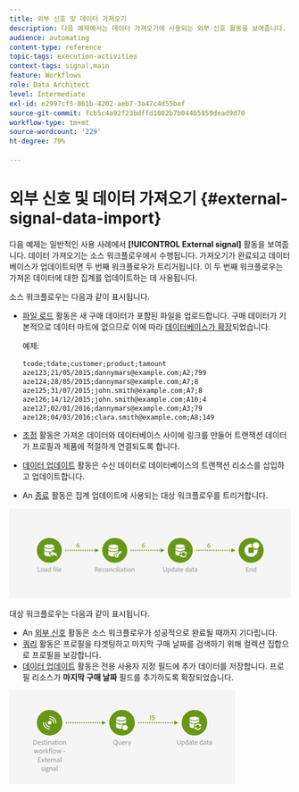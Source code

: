 ```yaml
---
title: 외부 신호 및 데이터 가져오기
description: 다음 예제에서는 데이터 가져오기에 사용되는 외부 신호 활동을 보여줍니다.
audience: automating
content-type: reference
topic-tags: execution-activities
context-tags: signal,main
feature: Workflows
role: Data Architect
level: Intermediate
exl-id: e2997cf5-861b-4202-aeb7-3a47c4d55bef
source-git-commit: fcb5c4a92f23bdffd1082b7b044b5859dead9d70
workflow-type: tm+mt
source-wordcount: '229'
ht-degree: 79%

---
```


# 외부 신호 및 데이터 가져오기 {#external-signal-data-import}

다음 예제는 일반적인 사용 사례에서 **[!UICONTROL External signal]** 활동을 보여줍니다. 데이터 가져오기는 소스 워크플로우에서 수행됩니다. 가져오기가 완료되고 데이터베이스가 업데이트되면 두 번째 워크플로우가 트리거됩니다. 이 두 번째 워크플로우는 가져온 데이터에 대한 집계를 업데이트하는 데 사용됩니다.

소스 워크플로우는 다음과 같이 표시됩니다.

* [파일 로드](../../automating/using/load-file.md) 활동은 새 구매 데이터가 포함된 파일을 업로드합니다. 구매 데이터가 기본적으로 데이터 마트에 없으므로 이에 따라 [데이터베이스가 확장](../../developing/using/data-model-concepts.md)되었습니다.

   예제:

   ```
   tcode;tdate;customer;product;tamount
   aze123;21/05/2015;dannymars@example.com;A2;799
   aze124;28/05/2015;dannymars@example.com;A7;8
   aze125;31/07/2015;john.smith@example.com;A7;8
   aze126;14/12/2015;john.smith@example.com;A10;4
   aze127;02/01/2016;dannymars@example.com;A3;79
   aze128;04/03/2016;clara.smith@example.com;A8;149
   ```

* [조정](../../automating/using/reconciliation.md) 활동은 가져온 데이터와 데이터베이스 사이에 링크를 만들어 트랜잭션 데이터가 프로필과 제품에 적절하게 연결되도록 합니다.
* [데이터 업데이트](../../automating/using/update-data.md) 활동은 수신 데이터로 데이터베이스의 트랜잭션 리소스를 삽입하고 업데이트합니다.
* An [종료](../../automating/using/start-and-end.md) 활동은 집계 업데이트에 사용되는 대상 워크플로우를 트리거합니다.

![](assets/signal_example_source1.png)

대상 워크플로우는 다음과 같이 표시됩니다.

* An [외부 신호](../../automating/using/external-signal.md) 활동은 소스 워크플로우가 성공적으로 완료될 때까지 기다립니다.
* [쿼리](../../automating/using/query.md#enriching-data) 활동은 프로필을 타겟팅하고 마지막 구매 날짜를 검색하기 위해 컬렉션 집합으로 프로필을 보강합니다.
* [데이터 업데이트](../../automating/using/update-data.md) 활동은 전용 사용자 지정 필드에 추가 데이터를 저장합니다. 프로필 리소스가 **마지막 구매 날짜** 필드를 추가하도록 확장되었습니다.

![](assets/signal_example_source2.png)
